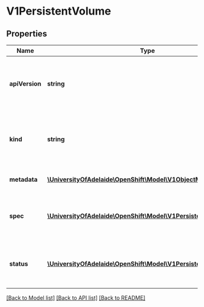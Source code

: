 # V1PersistentVolume

## Properties
Name | Type | Description | Notes
------------ | ------------- | ------------- | -------------
**apiVersion** | **string** | APIVersion defines the versioned schema of this representation of an object. Servers should convert recognized schemas to the latest internal value, and may reject unrecognized values. More info: http://releases.k8s.io/HEAD/docs/devel/api-conventions.md#resources | [optional] 
**kind** | **string** | Kind is a string value representing the REST resource this object represents. Servers may infer this from the endpoint the client submits requests to. Cannot be updated. In CamelCase. More info: http://releases.k8s.io/HEAD/docs/devel/api-conventions.md#types-kinds | [optional] 
**metadata** | [**\UniversityOfAdelaide\OpenShift\Model\V1ObjectMeta**](V1ObjectMeta.md) | Standard object&#39;s metadata. More info: http://releases.k8s.io/HEAD/docs/devel/api-conventions.md#metadata | [optional] 
**spec** | [**\UniversityOfAdelaide\OpenShift\Model\V1PersistentVolumeSpec**](V1PersistentVolumeSpec.md) | Spec defines a specification of a persistent volume owned by the cluster. Provisioned by an administrator. More info: http://kubernetes.io/docs/user-guide/persistent-volumes#persistent-volumes | [optional] 
**status** | [**\UniversityOfAdelaide\OpenShift\Model\V1PersistentVolumeStatus**](V1PersistentVolumeStatus.md) | Status represents the current information/status for the persistent volume. Populated by the system. Read-only. More info: http://kubernetes.io/docs/user-guide/persistent-volumes#persistent-volumes | [optional] 

[[Back to Model list]](../README.md#documentation-for-models) [[Back to API list]](../README.md#documentation-for-api-endpoints) [[Back to README]](../README.md)


